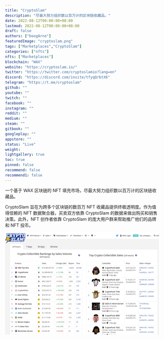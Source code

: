 ```yaml
---
title: "CryptoSlam"
description: "尽最大努力组织数以百万计的区块链收藏品。"
date: 2022-08-12T00:00:00+08:00
lastmod: 2022-08-12T00:00:00+08:00
draft: false
authors: ["boogArno"]
featuredImage: "cryptoslam.png"
tags: ["Marketplaces","CryptoSlam"]
categories: ["nfts"]
nfts: ["Marketplaces"]
blockchain: "WAX"
website: "https://cryptoslam.io/"
twitter: "https://twitter.com/cryptoslamio?lang=en"
discord: "https://discord.com/invite/tfyqQrbtX6"
telegram: "https://t.me/cryptoslam"
github: ""
youtube: ""
twitch: ""
facebook: ""
instagram: ""
reddit: ""
medium: ""
steam: ""
gitbook: ""
googleplay: ""
appstore: ""
status: "Live"
weight: 
lightgallery: true
toc: true
pinned: false
recommend: false
recommend1: false
---
```

一个基于 WAX 区块链的 NFT 填充市场，尽最大努力组织数以百万计的区块链收藏品。

CryptoSlam 旨在为跨多个区块链的数百万 NFT 收藏品提供终极透明度。作为值得信赖的 NFT 数据聚合器，买卖双方依靠 CryptoSlam 的数据来做出购买和销售决策。此外，NFT 创作者依靠 CryptoSlam 的庞大用户群来帮助推广他们的品牌和 NFT 投币。

![cryptoslam-dapp-marketplaces-wax-image1_1a8eb08377aa157db3ddb9a0f70ceb00](cryptoslam-dapp-marketplaces-wax-image1_1a8eb08377aa157db3ddb9a0f70ceb00.png)
